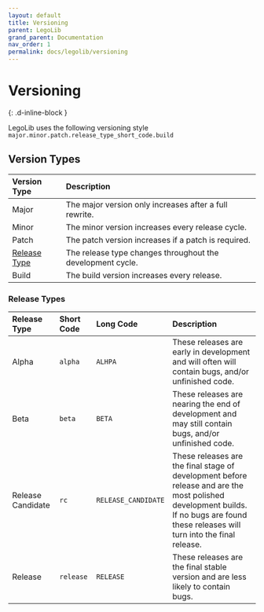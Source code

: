 ```yaml
---
layout: default
title: Versioning
parent: LegoLib
grand_parent: Documentation
nav_order: 1
permalink: docs/legolib/versioning
---
```

# Versioning  
{: .d-inline-block }  

LegoLib uses the following versioning style  
`major.minor.patch.release_type_short_code.build`  

## Version Types

| Version Type | Description                                                                                                                              |  
|:-------------|:-----------------------------------------------------------------------------------------------------------------------------------------|  
| Major                                                                                      | The major version only increases after a full rewrite.     |  
| Minor                                                                                      | The minor version increases every release cycle.           |  
| Patch                                                                                      | The patch version increases if a patch is required.        |  
| [Release Type](https://legolib-fabric.mclegoman.com/docs/legolib/versioning#release-types) | The release type changes throughout the development cycle. |  
| Build                                                                                      | The build version increases every release.                 |  


### Release Types  

| Release Type        | Short Code |  Long Code           | Description                                                                                                                                                                          |  
|:--------------------|:-----------|:---------------------|:-------------------------------------------------------------------------------------------------------------------------------------------------------------------------------------|  
| Alpha               | `alpha`    |  `ALHPA`             | These releases are early in development and will often will contain bugs, and/or unfinished code.                                                                                    |  
| Beta                | `beta`     |  `BETA`              | These releases are nearing the end of development and may still contain bugs, and/or unfinished code.                                                                                |  
| Release Candidate   | `rc`       |  `RELEASE_CANDIDATE` | These releases are the final stage of development before release and are the most polished development builds. If no bugs are found these releases will turn into the final release. |  
| Release             | `release`  |  `RELEASE`           | These releases are the final stable version and are less likely to contain bugs.                                                                                                     |  